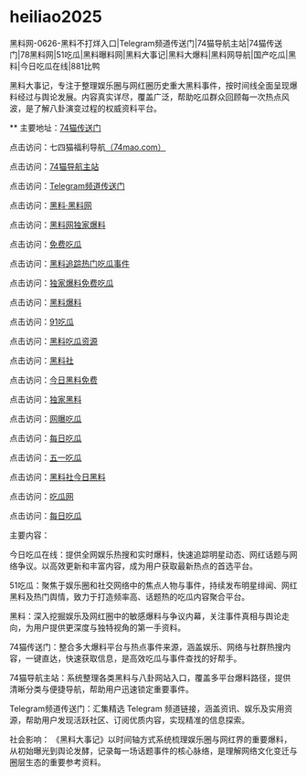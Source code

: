 # heiliao2025
黑料网-0626-黑料不打烊入口|Telegram频道传送门|74猫导航主站|74猫传送门|78黑料网|51吃瓜|黑料曝料网|黑料大事记|黑料大爆料|黑料网导航|国产吃瓜|黑料|今日吃瓜在线|881比鸭

黑料大事记，专注于整理娱乐圈与网红圈历史重大黑料事件，按时间线全面呈现爆料经过与舆论发展。内容真实详尽，覆盖广泛，帮助吃瓜群众回顾每一次热点风波，是了解八卦演变过程的权威资料平台。

** 主要地址：<a href="https://74mao.com/">74猫传送门</a>

点击访问：七四猫福利导航<a href="https://74mao.com/">（74mao.com）</a>

点击访问：<a href="https://74mao.com/">74猫导航主站</a>

点击访问：<a href="https://74mao.com/">Telegram频道传送门</a>

点击访问：<a href="https://heiliaolvzlu3.pages.dev">黑料·黑料网</a>

点击访问：<a href="https://heiliaoyvnrda.pages.dev">黑料网独家爆料</a>

点击访问：<a href="https://heiliaoxey7ic.pages.dev">免费吃瓜</a>

点击访问：<a href="https://heiliaoal51na.pages.dev">黑料追踪热门吃瓜事件</a>

点击访问：<a href="https://heiliaoavkush.pages.dev">独家爆料免费吃瓜</a>

点击访问：<a href="https://hj-143.pages.dev/">黑料爆料</a>

点击访问：<a href="https://91chiguazhongxin.pages.dev/">91吃瓜</a>

点击访问：<a href="https://hl427.pages.dev/">黑料吃瓜资源</a>

点击访问：<a href="https://hl428.pages.dev/">黑料社</a>

点击访问：<a href="https://hl429.pages.dev/">今日黑料免费</a>

点击访问：<a href="https://hl430.pages.dev/">独家黑料</a>

点击访问：<a href="https://hl431.pages.dev/">网曝吃瓜</a>

点击访问：<a href="https://hl432.pages.dev/">每日吃瓜</a>

点击访问：<a href="https://hl433.pages.dev/">五一吃瓜</a>

点击访问：<a href="https://hl434.pages.dev/">黑料社今日黑料</a>

点击访问：<a href="https://hl435.pages.dev/">吃瓜网</a>

点击访问：<a href="https://hl436.pages.dev/">每日吃瓜</a>

主要内容：

今日吃瓜在线：提供全网娱乐热搜和实时爆料，快速追踪明星动态、网红话题与网络争议。以高效更新和丰富内容，成为用户获取最新热点的首选平台。

51吃瓜：聚焦于娱乐圈和社交网络中的焦点人物与事件，持续发布明星绯闻、网红黑料及热门舆情，致力于打造频率高、话题热的吃瓜内容聚合平台。

黑料：深入挖掘娱乐及网红圈中的敏感爆料与争议内幕，关注事件真相与舆论走向，为用户提供更深度与独特视角的第一手资料。

74猫传送门：整合多大爆料平台与热点事件来源，涵盖娱乐、网络与社群热搜内容，一键直达，快速获取信息，是高效吃瓜与事件查找的好帮手。

74猫导航主站：系统整理各类黑料与八卦网站入口，覆盖多平台爆料路径，提供清晰分类与便捷导航，帮助用户迅速锁定重要事件。

Telegram频道传送门：汇集精选 Telegram 频道链接，涵盖资讯、娱乐及实用资源，帮助用户发现活跃社区、订阅优质内容，实现精准的信息探索。

社会影响：
《黑料大事记》以时间轴方式系统梳理娱乐圈与网红界的重要爆料，从初始曝光到舆论发酵，记录每一场话题事件的核心脉络，是理解网络文化变迁与圈层生态的重要参考资料。
<span style="display:none;">[Canonical link](https://github.com/sau20250626/166 ）</span>
